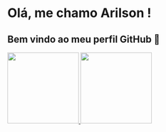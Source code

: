 # Olá, me chamo Arilson ! 
## Bem vindo ao meu perfil GitHub 👋

<div>
<a href="https://github.com/arilson-martins">
<img loading="lazy" height="160em" src="https://github-readme-stats.vercel.app/api/top-langs/?username=arilson-martins&layout=compact&langs_count=7&theme=dracula"/>
<img loading="lazy" height="160em" src="https://github-readme-stats.vercel.app/api?username=arilson-martins&show_icons=true&theme=dracula&include_all_commits=true&count_private=true"/>
</div>




<!--
**arilson-martins/arilson-martins** is a ✨ _special_ ✨ repository because its `README.md` (this file) appears on your GitHub profile.

Here are some ideas to get you started:

- 🔭 I’m currently working on ...
- 🌱 I’m currently learning ...
- 👯 I’m looking to collaborate on ...
- 🤔 I’m looking for help with ...
- 💬 Ask me about ...
- 📫 How to reach me: ...
- 😄 Pronouns: ...
- ⚡ Fun fact: ...
-->
